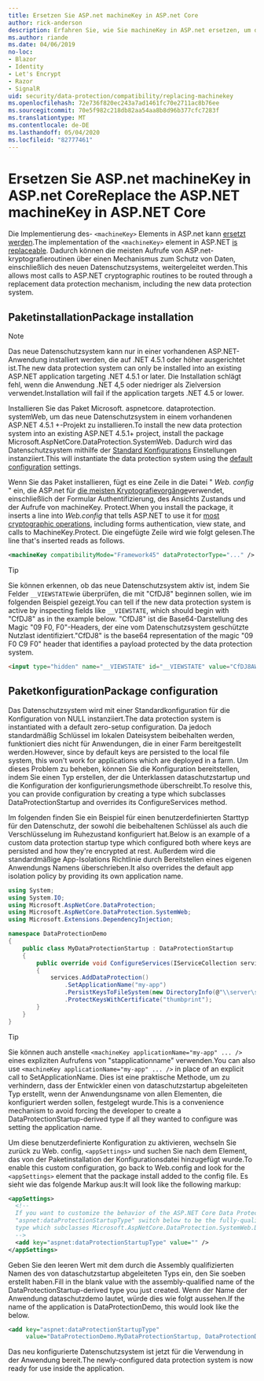 ```yaml
---
title: Ersetzen Sie ASP.net machineKey in ASP.net Core
author: rick-anderson
description: Erfahren Sie, wie Sie machineKey in ASP.net ersetzen, um die Verwendung eines neuen und sichereren Datenschutzsystems zu ermöglichen.
ms.author: riande
ms.date: 04/06/2019
no-loc:
- Blazor
- Identity
- Let's Encrypt
- Razor
- SignalR
uid: security/data-protection/compatibility/replacing-machinekey
ms.openlocfilehash: 72e736f820ec243a7ad1461fc70e2711ac8b76ee
ms.sourcegitcommit: 70e5f982c218db82aa54aa8b8d96b377cfc7283f
ms.translationtype: MT
ms.contentlocale: de-DE
ms.lasthandoff: 05/04/2020
ms.locfileid: "82777461"
---
```

# <a name="replace-the-aspnet-machinekey-in-aspnet-core"></a><span data-ttu-id="236b9-103">Ersetzen Sie ASP.net machineKey in ASP.net Core</span><span class="sxs-lookup"><span data-stu-id="236b9-103">Replace the ASP.NET machineKey in ASP.NET Core</span></span>

<a name="compatibility-replacing-machinekey"></a>

<span data-ttu-id="236b9-104">Die Implementierung des- `<machineKey>` Elements in ASP.net kann [ersetzt werden](https://blogs.msdn.microsoft.com/webdev/2012/10/23/cryptographic-improvements-in-asp-net-4-5-pt-2/).</span><span class="sxs-lookup"><span data-stu-id="236b9-104">The implementation of the `<machineKey>` element in ASP.NET [is replaceable](https://blogs.msdn.microsoft.com/webdev/2012/10/23/cryptographic-improvements-in-asp-net-4-5-pt-2/).</span></span> <span data-ttu-id="236b9-105">Dadurch können die meisten Aufrufe von ASP.net-kryptografieroutinen über einen Mechanismus zum Schutz von Daten, einschließlich des neuen Datenschutzsystems, weitergeleitet werden.</span><span class="sxs-lookup"><span data-stu-id="236b9-105">This allows most calls to ASP.NET cryptographic routines to be routed through a replacement data protection mechanism, including the new data protection system.</span></span>

## <a name="package-installation"></a><span data-ttu-id="236b9-106">Paketinstallation</span><span class="sxs-lookup"><span data-stu-id="236b9-106">Package installation</span></span>

> [!NOTE]
> <span data-ttu-id="236b9-107">Das neue Datenschutzsystem kann nur in einer vorhandenen ASP.NET-Anwendung installiert werden, die auf .NET 4.5.1 oder höher ausgerichtet ist.</span><span class="sxs-lookup"><span data-stu-id="236b9-107">The new data protection system can only be installed into an existing ASP.NET application targeting .NET 4.5.1 or later.</span></span> <span data-ttu-id="236b9-108">Die Installation schlägt fehl, wenn die Anwendung .NET 4,5 oder niedriger als Zielversion verwendet.</span><span class="sxs-lookup"><span data-stu-id="236b9-108">Installation will fail if the application targets .NET 4.5 or lower.</span></span>

<span data-ttu-id="236b9-109">Installieren Sie das Paket Microsoft. aspnetcore. dataprotection. systemWeb, um das neue Datenschutzsystem in einem vorhandenen ASP.NET 4.5.1 +-Projekt zu installieren.</span><span class="sxs-lookup"><span data-stu-id="236b9-109">To install the new data protection system into an existing ASP.NET 4.5.1+ project, install the package Microsoft.AspNetCore.DataProtection.SystemWeb.</span></span> <span data-ttu-id="236b9-110">Dadurch wird das Datenschutzsystem mithilfe der [Standard Konfigurations](xref:security/data-protection/configuration/default-settings) Einstellungen instanziiert.</span><span class="sxs-lookup"><span data-stu-id="236b9-110">This will instantiate the data protection system using the [default configuration](xref:security/data-protection/configuration/default-settings) settings.</span></span>

<span data-ttu-id="236b9-111">Wenn Sie das Paket installieren, fügt es eine Zeile in die Datei " *Web. config* " ein, die ASP.net für [die meisten Kryptografievorgänge](https://blogs.msdn.microsoft.com/webdev/2012/10/23/cryptographic-improvements-in-asp-net-4-5-pt-2/)verwendet, einschließlich der Formular Authentifizierung, des Ansichts Zustands und der Aufrufe von machineKey. Protect.</span><span class="sxs-lookup"><span data-stu-id="236b9-111">When you install the package, it inserts a line into *Web.config* that tells ASP.NET to use it for [most cryptographic operations](https://blogs.msdn.microsoft.com/webdev/2012/10/23/cryptographic-improvements-in-asp-net-4-5-pt-2/), including forms authentication, view state, and calls to MachineKey.Protect.</span></span> <span data-ttu-id="236b9-112">Die eingefügte Zeile wird wie folgt gelesen.</span><span class="sxs-lookup"><span data-stu-id="236b9-112">The line that's inserted reads as follows.</span></span>

```xml
<machineKey compatibilityMode="Framework45" dataProtectorType="..." />
```

>[!TIP]
> <span data-ttu-id="236b9-113">Sie können erkennen, ob das neue Datenschutzsystem aktiv ist, indem Sie Felder `__VIEWSTATE`wie überprüfen, die mit "CfDJ8" beginnen sollen, wie im folgenden Beispiel gezeigt.</span><span class="sxs-lookup"><span data-stu-id="236b9-113">You can tell if the new data protection system is active by inspecting fields like `__VIEWSTATE`, which should begin with "CfDJ8" as in the example below.</span></span> <span data-ttu-id="236b9-114">"CfDJ8" ist die Base64-Darstellung des Magic "09 F0, F0"-Headers, der eine vom Datenschutzsystem geschützte Nutzlast identifiziert.</span><span class="sxs-lookup"><span data-stu-id="236b9-114">"CfDJ8" is the base64 representation of the magic "09 F0 C9 F0" header that identifies a payload protected by the data protection system.</span></span>

```html
<input type="hidden" name="__VIEWSTATE" id="__VIEWSTATE" value="CfDJ8AWPr2EQPTBGs3L2GCZOpk...">
```

## <a name="package-configuration"></a><span data-ttu-id="236b9-115">Paketkonfiguration</span><span class="sxs-lookup"><span data-stu-id="236b9-115">Package configuration</span></span>

<span data-ttu-id="236b9-116">Das Datenschutzsystem wird mit einer Standardkonfiguration für die Konfiguration von NULL instanziiert.</span><span class="sxs-lookup"><span data-stu-id="236b9-116">The data protection system is instantiated with a default zero-setup configuration.</span></span> <span data-ttu-id="236b9-117">Da jedoch standardmäßig Schlüssel im lokalen Dateisystem beibehalten werden, funktioniert dies nicht für Anwendungen, die in einer Farm bereitgestellt werden.</span><span class="sxs-lookup"><span data-stu-id="236b9-117">However, since by default keys are persisted to the local file system, this won't work for applications which are deployed in a farm.</span></span> <span data-ttu-id="236b9-118">Um dieses Problem zu beheben, können Sie die Konfiguration bereitstellen, indem Sie einen Typ erstellen, der die Unterklassen dataschutzstartup und die Konfiguration der konfigurierungsmethode überschreibt.</span><span class="sxs-lookup"><span data-stu-id="236b9-118">To resolve this, you can provide configuration by creating a type which subclasses DataProtectionStartup and overrides its ConfigureServices method.</span></span>

<span data-ttu-id="236b9-119">Im folgenden finden Sie ein Beispiel für einen benutzerdefinierten Starttyp für den Datenschutz, der sowohl die beibehaltenen Schlüssel als auch die Verschlüsselung im Ruhezustand konfiguriert hat.</span><span class="sxs-lookup"><span data-stu-id="236b9-119">Below is an example of a custom data protection startup type which configured both where keys are persisted and how they're encrypted at rest.</span></span> <span data-ttu-id="236b9-120">Außerdem wird die standardmäßige App-Isolations Richtlinie durch Bereitstellen eines eigenen Anwendungs Namens überschrieben.</span><span class="sxs-lookup"><span data-stu-id="236b9-120">It also overrides the default app isolation policy by providing its own application name.</span></span>

```csharp
using System;
using System.IO;
using Microsoft.AspNetCore.DataProtection;
using Microsoft.AspNetCore.DataProtection.SystemWeb;
using Microsoft.Extensions.DependencyInjection;

namespace DataProtectionDemo
{
    public class MyDataProtectionStartup : DataProtectionStartup
    {
        public override void ConfigureServices(IServiceCollection services)
        {
            services.AddDataProtection()
                .SetApplicationName("my-app")
                .PersistKeysToFileSystem(new DirectoryInfo(@"\\server\share\myapp-keys\"))
                .ProtectKeysWithCertificate("thumbprint");
        }
    }
}
```

>[!TIP]
> <span data-ttu-id="236b9-121">Sie können auch anstelle `<machineKey applicationName="my-app" ... />` eines expliziten Aufrufens von "stapplicationname" verwenden.</span><span class="sxs-lookup"><span data-stu-id="236b9-121">You can also use `<machineKey applicationName="my-app" ... />` in place of an explicit call to SetApplicationName.</span></span> <span data-ttu-id="236b9-122">Dies ist eine praktische Methode, um zu verhindern, dass der Entwickler einen von dataschutzstartup abgeleiteten Typ erstellt, wenn der Anwendungsname von allen Elementen, die konfiguriert werden sollen, festgelegt wurde.</span><span class="sxs-lookup"><span data-stu-id="236b9-122">This is a convenience mechanism to avoid forcing the developer to create a DataProtectionStartup-derived type if all they wanted to configure was setting the application name.</span></span>

<span data-ttu-id="236b9-123">Um diese benutzerdefinierte Konfiguration zu aktivieren, wechseln Sie zurück zu Web. config, `<appSettings>` und suchen Sie nach dem Element, das von der Paketinstallation der Konfigurationsdatei hinzugefügt wurde.</span><span class="sxs-lookup"><span data-stu-id="236b9-123">To enable this custom configuration, go back to Web.config and look for the `<appSettings>` element that the package install added to the config file.</span></span> <span data-ttu-id="236b9-124">Es sieht wie das folgende Markup aus:</span><span class="sxs-lookup"><span data-stu-id="236b9-124">It will look like the following markup:</span></span>

```xml
<appSettings>
  <!--
  If you want to customize the behavior of the ASP.NET Core Data Protection stack, set the
  "aspnet:dataProtectionStartupType" switch below to be the fully-qualified name of a
  type which subclasses Microsoft.AspNetCore.DataProtection.SystemWeb.DataProtectionStartup.
  -->
  <add key="aspnet:dataProtectionStartupType" value="" />
</appSettings>
```

<span data-ttu-id="236b9-125">Geben Sie den leeren Wert mit dem durch die Assembly qualifizierten Namen des von dataschutzstartup abgeleiteten Typs ein, den Sie soeben erstellt haben.</span><span class="sxs-lookup"><span data-stu-id="236b9-125">Fill in the blank value with the assembly-qualified name of the DataProtectionStartup-derived type you just created.</span></span> <span data-ttu-id="236b9-126">Wenn der Name der Anwendung dataschutzdemo lautet, würde dies wie folgt aussehen.</span><span class="sxs-lookup"><span data-stu-id="236b9-126">If the name of the application is DataProtectionDemo, this would look like the below.</span></span>

```xml
<add key="aspnet:dataProtectionStartupType"
     value="DataProtectionDemo.MyDataProtectionStartup, DataProtectionDemo" />
```

<span data-ttu-id="236b9-127">Das neu konfigurierte Datenschutzsystem ist jetzt für die Verwendung in der Anwendung bereit.</span><span class="sxs-lookup"><span data-stu-id="236b9-127">The newly-configured data protection system is now ready for use inside the application.</span></span>

